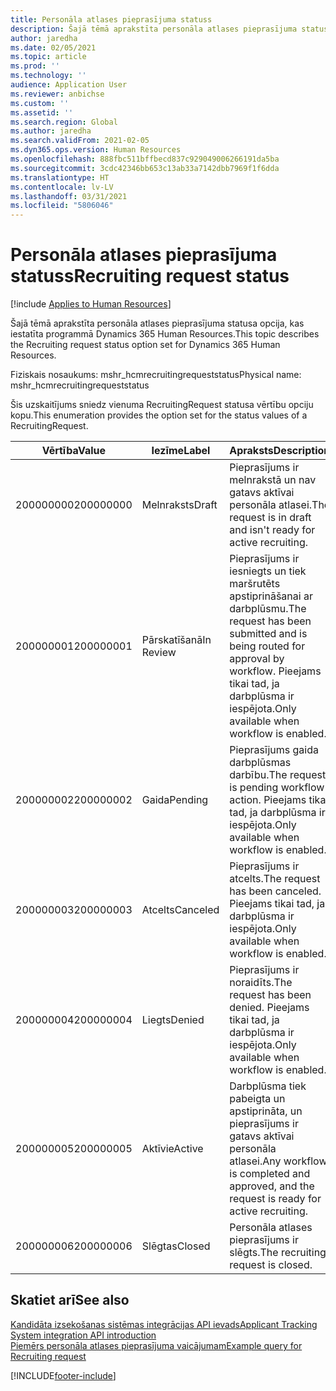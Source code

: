 ```yaml
---
title: Personāla atlases pieprasījuma statuss
description: Šajā tēmā aprakstīta personāla atlases pieprasījuma statusa opcija, kas iestatīta programmā Dynamics 365 Human Resources.
author: jaredha
ms.date: 02/05/2021
ms.topic: article
ms.prod: ''
ms.technology: ''
audience: Application User
ms.reviewer: anbichse
ms.custom: ''
ms.assetid: ''
ms.search.region: Global
ms.author: jaredha
ms.search.validFrom: 2021-02-05
ms.dyn365.ops.version: Human Resources
ms.openlocfilehash: 888fbc511bffbecd837c929049006266191da5ba
ms.sourcegitcommit: 3cdc42346bb653c13ab33a7142dbb7969f1f6dda
ms.translationtype: HT
ms.contentlocale: lv-LV
ms.lasthandoff: 03/31/2021
ms.locfileid: "5806046"
---
```

# <a name="recruiting-request-status"></a><span data-ttu-id="e55dc-103">Personāla atlases pieprasījuma statuss</span><span class="sxs-lookup"><span data-stu-id="e55dc-103">Recruiting request status</span></span>

[!include [Applies to Human Resources](../includes/applies-to-hr.md)]

<span data-ttu-id="e55dc-104">Šajā tēmā aprakstīta personāla atlases pieprasījuma statusa opcija, kas iestatīta programmā Dynamics 365 Human Resources.</span><span class="sxs-lookup"><span data-stu-id="e55dc-104">This topic describes the Recruiting request status option set for Dynamics 365 Human Resources.</span></span>

<span data-ttu-id="e55dc-105">Fiziskais nosaukums: mshr_hcmrecruitingrequeststatus</span><span class="sxs-lookup"><span data-stu-id="e55dc-105">Physical name: mshr_hcmrecruitingrequeststatus</span></span>

<span data-ttu-id="e55dc-106">Šis uzskaitījums sniedz vienuma RecruitingRequest statusa vērtību opciju kopu.</span><span class="sxs-lookup"><span data-stu-id="e55dc-106">This enumeration provides the option set for the status values of a RecruitingRequest.</span></span>

| <span data-ttu-id="e55dc-107">Vērtība</span><span class="sxs-lookup"><span data-stu-id="e55dc-107">Value</span></span> | <span data-ttu-id="e55dc-108">Iezīme</span><span class="sxs-lookup"><span data-stu-id="e55dc-108">Label</span></span> | <span data-ttu-id="e55dc-109">Apraksts</span><span class="sxs-lookup"><span data-stu-id="e55dc-109">Description</span></span> |
| --- | --- | --- |
| <span data-ttu-id="e55dc-110">200000000</span><span class="sxs-lookup"><span data-stu-id="e55dc-110">200000000</span></span> | <span data-ttu-id="e55dc-111">Melnraksts</span><span class="sxs-lookup"><span data-stu-id="e55dc-111">Draft</span></span> | <span data-ttu-id="e55dc-112">Pieprasījums ir melnrakstā un nav gatavs aktīvai personāla atlasei.</span><span class="sxs-lookup"><span data-stu-id="e55dc-112">The request is in draft and isn't ready for active recruiting.</span></span> |
| <span data-ttu-id="e55dc-113">200000001</span><span class="sxs-lookup"><span data-stu-id="e55dc-113">200000001</span></span> | <span data-ttu-id="e55dc-114">Pārskatīšanā</span><span class="sxs-lookup"><span data-stu-id="e55dc-114">In Review</span></span> | <span data-ttu-id="e55dc-115">Pieprasījums ir iesniegts un tiek maršrutēts apstiprināšanai ar darbplūsmu.</span><span class="sxs-lookup"><span data-stu-id="e55dc-115">The request has been submitted and is being routed for approval by workflow.</span></span> <span data-ttu-id="e55dc-116">Pieejams tikai tad, ja darbplūsma ir iespējota.</span><span class="sxs-lookup"><span data-stu-id="e55dc-116">Only available when workflow is enabled.</span></span> |
| <span data-ttu-id="e55dc-117">200000002</span><span class="sxs-lookup"><span data-stu-id="e55dc-117">200000002</span></span> | <span data-ttu-id="e55dc-118">Gaida</span><span class="sxs-lookup"><span data-stu-id="e55dc-118">Pending</span></span> | <span data-ttu-id="e55dc-119">Pieprasījums gaida darbplūsmas darbību.</span><span class="sxs-lookup"><span data-stu-id="e55dc-119">The request is pending workflow action.</span></span> <span data-ttu-id="e55dc-120">Pieejams tikai tad, ja darbplūsma ir iespējota.</span><span class="sxs-lookup"><span data-stu-id="e55dc-120">Only available when workflow is enabled.</span></span> |
| <span data-ttu-id="e55dc-121">200000003</span><span class="sxs-lookup"><span data-stu-id="e55dc-121">200000003</span></span> | <span data-ttu-id="e55dc-122">Atcelts</span><span class="sxs-lookup"><span data-stu-id="e55dc-122">Canceled</span></span> | <span data-ttu-id="e55dc-123">Pieprasījums ir atcelts.</span><span class="sxs-lookup"><span data-stu-id="e55dc-123">The request has been canceled.</span></span> <span data-ttu-id="e55dc-124">Pieejams tikai tad, ja darbplūsma ir iespējota.</span><span class="sxs-lookup"><span data-stu-id="e55dc-124">Only available when workflow is enabled.</span></span> |
| <span data-ttu-id="e55dc-125">200000004</span><span class="sxs-lookup"><span data-stu-id="e55dc-125">200000004</span></span> | <span data-ttu-id="e55dc-126">Liegts</span><span class="sxs-lookup"><span data-stu-id="e55dc-126">Denied</span></span> | <span data-ttu-id="e55dc-127">Pieprasījums ir noraidīts.</span><span class="sxs-lookup"><span data-stu-id="e55dc-127">The request has been denied.</span></span> <span data-ttu-id="e55dc-128">Pieejams tikai tad, ja darbplūsma ir iespējota.</span><span class="sxs-lookup"><span data-stu-id="e55dc-128">Only available when workflow is enabled.</span></span> |
| <span data-ttu-id="e55dc-129">200000005</span><span class="sxs-lookup"><span data-stu-id="e55dc-129">200000005</span></span> | <span data-ttu-id="e55dc-130">Aktīvie</span><span class="sxs-lookup"><span data-stu-id="e55dc-130">Active</span></span> | <span data-ttu-id="e55dc-131">Darbplūsma tiek pabeigta un apstiprināta, un pieprasījums ir gatavs aktīvai personāla atlasei.</span><span class="sxs-lookup"><span data-stu-id="e55dc-131">Any workflow is completed and approved, and the request is ready for active recruiting.</span></span> |
| <span data-ttu-id="e55dc-132">200000006</span><span class="sxs-lookup"><span data-stu-id="e55dc-132">200000006</span></span> | <span data-ttu-id="e55dc-133">Slēgtas</span><span class="sxs-lookup"><span data-stu-id="e55dc-133">Closed</span></span> | <span data-ttu-id="e55dc-134">Personāla atlases pieprasījums ir slēgts.</span><span class="sxs-lookup"><span data-stu-id="e55dc-134">The recruiting request is closed.</span></span> |

## <a name="see-also"></a><span data-ttu-id="e55dc-135">Skatiet arī</span><span class="sxs-lookup"><span data-stu-id="e55dc-135">See also</span></span>

[<span data-ttu-id="e55dc-136">Kandidāta izsekošanas sistēmas integrācijas API ievads</span><span class="sxs-lookup"><span data-stu-id="e55dc-136">Applicant Tracking System integration API introduction</span></span>](hr-admin-integration-ats-api-introduction.md)<br>
[<span data-ttu-id="e55dc-137">Piemērs personāla atlases pieprasījuma vaicājumam</span><span class="sxs-lookup"><span data-stu-id="e55dc-137">Example query for Recruiting request</span></span>](hr-admin-integration-ats-api-recruiting-request-example-query.md)


[!INCLUDE[footer-include](../includes/footer-banner.md)]